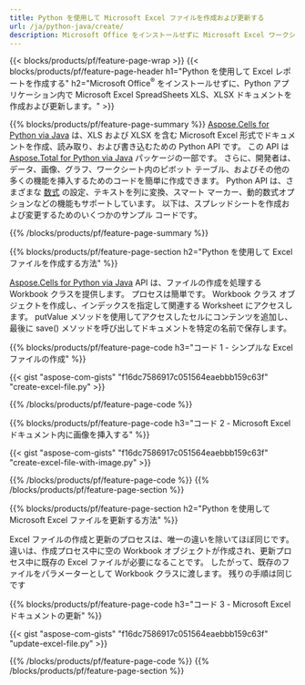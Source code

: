```yaml
---
title: Python を使用して Microsoft Excel ファイルを作成および更新する 
url: /ja/python-java/create/
description: Microsoft Office をインストールせずに Microsoft Excel ワークシート レポートを作成する 
---
```


{{< blocks/products/pf/feature-page-wrap >}}
{{< blocks/products/pf/feature-page-header h1="Python を使用して Excel レポートを作成する" h2="Microsoft Office<sup>&reg;</sup> をインストールせずに、Python アプリケーション内で Microsoft Excel SpreadSheets XLS、XLSX ドキュメントを作成および更新します。" >}}

{{% blocks/products/pf/feature-page-summary %}}
[Aspose.Cells for Python via Java](https://products.aspose.com/cells/python-java/) は、XLS および XLSX を含む Microsoft Excel 形式でドキュメントを作成、読み取り、および書き込むための Python API です。 この API は [Aspose.Total for Python via Java](https://products.aspose.com/total/python-java/) パッケージの一部です。 さらに、開発者は、データ、画像、グラフ、ワークシート内のピボット テーブル、およびその他の多くの機能を挿入するためのコードを簡単に作成できます。 Python API は、さまざまな [数式](https://docs.aspose.com/cells/python-java/supported-formula-functions/) の設定、テキストを列に変換、スマート マーカー、動的数式オプションなどの機能もサポートしています。 以下は、スプレッドシートを作成および変更するためのいくつかのサンプル コードです。

{{% /blocks/products/pf/feature-page-summary  %}}

{{% blocks/products/pf/feature-page-section  h2="Python を使用して Excel ファイルを作成する方法" %}}

[Aspose.Cells for Python via Java](https://products.aspose.com/cells/python-java/) API は、ファイルの作成を処理する Workbook クラスを提供します。 プロセスは簡単です。 Workbook クラス オブジェクトを作成し、インデックスを指定して関連する Worksheet にアクセスします。 putValue メソッドを使用してアクセスしたセルにコンテンツを追加し、最後に save() メソッドを呼び出してドキュメントを特定の名前で保存します。

{{% blocks/products/pf/feature-page-code h3="コード 1 - シンプルな Excel ファイルの作成" %}}

{{< gist "aspose-com-gists" "f16dc7586917c051564eaebbb159c63f" "create-excel-file.py" >}}

{{% /blocks/products/pf/feature-page-code  %}}

{{% blocks/products/pf/feature-page-code h3="コード 2 - Microsoft Excel ドキュメント内に画像を挿入する" %}}

{{< gist "aspose-com-gists" "f16dc7586917c051564eaebbb159c63f" "create-excel-file-with-image.py" >}}

{{% /blocks/products/pf/feature-page-code  %}}
{{% /blocks/products/pf/feature-page-section %}}

{{% blocks/products/pf/feature-page-section  h2="Python を使用して Microsoft Excel ファイルを更新する方法" %}}

Excel ファイルの作成と更新のプロセスは、唯一の違いを除いてほぼ同じです。 違いは、作成プロセス中に空の Workbook オブジェクトが作成され、更新プロセス中に既存の Excel ファイルが必要になることです。 したがって、既存のファイルをパラメーターとして Workbook クラスに渡します。 残りの手順は同じです

{{% blocks/products/pf/feature-page-code h3="コード 3 - Microsoft Excel ドキュメントの更新" %}}

{{< gist "aspose-com-gists" "f16dc7586917c051564eaebbb159c63f" "update-excel-file.py" >}}

{{% /blocks/products/pf/feature-page-code  %}}
{{% /blocks/products/pf/feature-page-section %}}